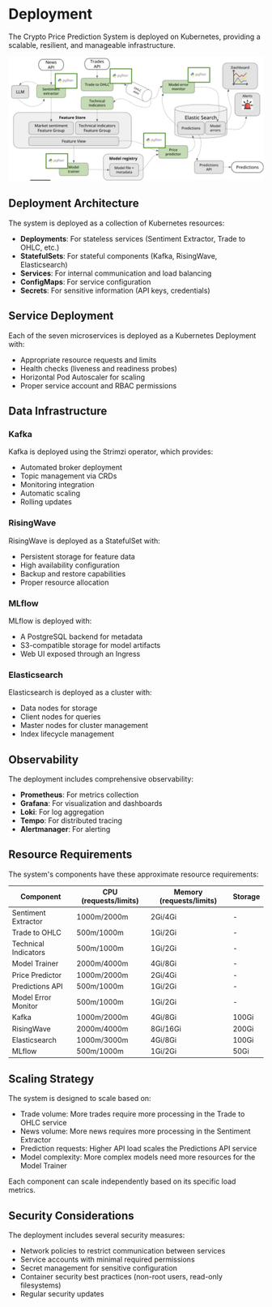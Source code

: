 # Deployment

The Crypto Price Prediction System is deployed on Kubernetes, providing a scalable, resilient, and manageable infrastructure.

![Kubernetes Deployment](images/14.png)

## Deployment Architecture

The system is deployed as a collection of Kubernetes resources:

- **Deployments**: For stateless services (Sentiment Extractor, Trade to OHLC, etc.)
- **StatefulSets**: For stateful components (Kafka, RisingWave, Elasticsearch)
- **Services**: For internal communication and load balancing
- **ConfigMaps**: For service configuration
- **Secrets**: For sensitive information (API keys, credentials)

## Service Deployment

Each of the seven microservices is deployed as a Kubernetes Deployment with:

- Appropriate resource requests and limits
- Health checks (liveness and readiness probes)
- Horizontal Pod Autoscaler for scaling
- Proper service account and RBAC permissions

## Data Infrastructure

### Kafka

Kafka is deployed using the Strimzi operator, which provides:
- Automated broker deployment
- Topic management via CRDs
- Monitoring integration
- Automatic scaling
- Rolling updates

### RisingWave

RisingWave is deployed as a StatefulSet with:
- Persistent storage for feature data
- High availability configuration
- Backup and restore capabilities
- Proper resource allocation

### MLflow

MLflow is deployed with:
- A PostgreSQL backend for metadata
- S3-compatible storage for model artifacts
- Web UI exposed through an Ingress

### Elasticsearch

Elasticsearch is deployed as a cluster with:
- Data nodes for storage
- Client nodes for queries
- Master nodes for cluster management
- Index lifecycle management

## Observability

The deployment includes comprehensive observability:

- **Prometheus**: For metrics collection
- **Grafana**: For visualization and dashboards
- **Loki**: For log aggregation
- **Tempo**: For distributed tracing
- **Alertmanager**: For alerting

## Resource Requirements

The system's components have these approximate resource requirements:

| Component | CPU (requests/limits) | Memory (requests/limits) | Storage |
|-----------|------------------------|--------------------------|---------|
| Sentiment Extractor | 1000m/2000m | 2Gi/4Gi | - |
| Trade to OHLC | 500m/1000m | 1Gi/2Gi | - |
| Technical Indicators | 500m/1000m | 1Gi/2Gi | - |
| Model Trainer | 2000m/4000m | 4Gi/8Gi | - |
| Price Predictor | 1000m/2000m | 2Gi/4Gi | - |
| Predictions API | 500m/1000m | 1Gi/2Gi | - |
| Model Error Monitor | 500m/1000m | 1Gi/2Gi | - |
| Kafka | 1000m/2000m | 4Gi/8Gi | 100Gi |
| RisingWave | 2000m/4000m | 8Gi/16Gi | 200Gi |
| Elasticsearch | 1000m/3000m | 4Gi/8Gi | 100Gi |
| MLflow | 500m/1000m | 1Gi/2Gi | 50Gi |

## Scaling Strategy

The system is designed to scale based on:

- Trade volume: More trades require more processing in the Trade to OHLC service
- News volume: More news requires more processing in the Sentiment Extractor
- Prediction requests: Higher API load scales the Predictions API service
- Model complexity: More complex models need more resources for the Model Trainer

Each component can scale independently based on its specific load metrics.

## Security Considerations

The deployment includes several security measures:

- Network policies to restrict communication between services
- Service accounts with minimal required permissions
- Secret management for sensitive configuration
- Container security best practices (non-root users, read-only filesystems)
- Regular security updates 